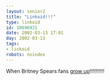 ```yaml
---
layout: senior2
title: "Linkoid!!!"
type: linkoid
id: 10696931
date: 2002-03-13 17:01
day: 2002-03-13
tags:
- linkoid
robots: noindex
---
```

<p>When Britney Spears fans <a href="http://www.worldofbritney.com/" title="Britney Spears 'not the same person she used to be' shock!!!!!!!!!!!">grow up</a>!!!!!!!!!!</p>
